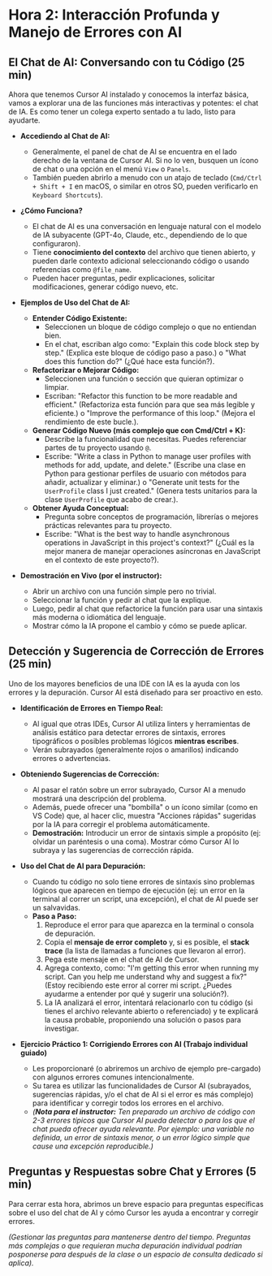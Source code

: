 # Hora 2: Interacción Profunda y Manejo de Errores con AI

## El Chat de AI: Conversando con tu Código (25 min)

Ahora que tenemos Cursor AI instalado y conocemos la interfaz básica, vamos a explorar una de las funciones más interactivas y potentes: el chat de IA. Es como tener un colega experto sentado a tu lado, listo para ayudarte.

* **Accediendo al Chat de AI:**
    * Generalmente, el panel de chat de AI se encuentra en el lado derecho de la ventana de Cursor AI. Si no lo ven, busquen un ícono de chat o una opción en el menú `View` o `Panels`.
    * También pueden abrirlo a menudo con un atajo de teclado (`Cmd/Ctrl + Shift + I` en macOS, o similar en otros SO, pueden verificarlo en `Keyboard Shortcuts`).

* **¿Cómo Funciona?**
    * El chat de AI es una conversación en lenguaje natural con el modelo de IA subyacente (GPT-4o, Claude, etc., dependiendo de lo que configuraron).
    * Tiene **conocimiento del contexto** del archivo que tienen abierto, y pueden darle contexto adicional seleccionando código o usando referencias como `@file_name`.
    * Pueden hacer preguntas, pedir explicaciones, solicitar modificaciones, generar código nuevo, etc.

* **Ejemplos de Uso del Chat de AI:**
    * **Entender Código Existente:**
        * Seleccionen un bloque de código complejo o que no entiendan bien.
        * En el chat, escriban algo como: "Explain this code block step by step." (Explica este bloque de código paso a paso.) o "What does this function do?" (¿Qué hace esta función?).
    * **Refactorizar o Mejorar Código:**
        * Seleccionen una función o sección que quieran optimizar o limpiar.
        * Escriban: "Refactor this function to be more readable and efficient." (Refactoriza esta función para que sea más legible y eficiente.) o "Improve the performance of this loop." (Mejora el rendimiento de este bucle.).
    * **Generar Código Nuevo (más complejo que con Cmd/Ctrl + K):**
        * Describe la funcionalidad que necesitas. Puedes referenciar partes de tu proyecto usando `@`.
        * Escribe: "Write a class in Python to manage user profiles with methods for add, update, and delete." (Escribe una clase en Python para gestionar perfiles de usuario con métodos para añadir, actualizar y eliminar.) o "Generate unit tests for the `UserProfile` class I just created." (Genera tests unitarios para la clase `UserProfile` que acabo de crear.).
    * **Obtener Ayuda Conceptual:**
        * Pregunta sobre conceptos de programación, librerías o mejores prácticas relevantes para tu proyecto.
        * Escribe: "What is the best way to handle asynchronous operations in JavaScript in this project's context?" (¿Cuál es la mejor manera de manejar operaciones asíncronas en JavaScript en el contexto de este proyecto?).

* **Demostración en Vivo (por el instructor):**
    * Abrir un archivo con una función simple pero no trivial.
    * Seleccionar la función y pedir al chat que la explique.
    * Luego, pedir al chat que refactorice la función para usar una sintaxis más moderna o idiomática del lenguaje.
    * Mostrar cómo la IA propone el cambio y cómo se puede aplicar.

## Detección y Sugerencia de Corrección de Errores (25 min)

Uno de los mayores beneficios de una IDE con IA es la ayuda con los errores y la depuración. Cursor AI está diseñado para ser proactivo en esto.

* **Identificación de Errores en Tiempo Real:**
    * Al igual que otras IDEs, Cursor AI utiliza linters y herramientas de análisis estático para detectar errores de sintaxis, errores tipográficos o posibles problemas lógicos **mientras escribes**.
    * Verán subrayados (generalmente rojos o amarillos) indicando errores o advertencias.

* **Obteniendo Sugerencias de Corrección:**
    * Al pasar el ratón sobre un error subrayado, Cursor AI a menudo mostrará una descripción del problema.
    * Además, puede ofrecer una "bombilla" o un ícono similar (como en VS Code) que, al hacer clic, muestra "Acciones rápidas" sugeridas por la IA para corregir el problema automáticamente.
    * **Demostración:** Introducir un error de sintaxis simple a propósito (ej: olvidar un paréntesis o una coma). Mostrar cómo Cursor AI lo subraya y las sugerencias de corrección rápida.

* **Uso del Chat de AI para Depuración:**
    * Cuando tu código no solo tiene errores de sintaxis sino problemas lógicos que aparecen en tiempo de ejecución (ej: un error en la terminal al correr un script, una excepción), el chat de AI puede ser un salvavidas.
    * **Paso a Paso:**
        1.  Reproduce el error para que aparezca en la terminal o consola de depuración.
        2.  Copia el **mensaje de error completo** y, si es posible, el **stack trace** (la lista de llamadas a funciones que llevaron al error).
        3.  Pega este mensaje en el chat de AI de Cursor.
        4.  Agrega contexto, como: "I'm getting this error when running my script. Can you help me understand why and suggest a fix?" (Estoy recibiendo este error al correr mi script. ¿Puedes ayudarme a entender por qué y sugerir una solución?).
        5.  La IA analizará el error, intentará relacionarlo con tu código (si tienes el archivo relevante abierto o referenciado) y te explicará la causa probable, proponiendo una solución o pasos para investigar.

* **Ejercicio Práctico 1: Corrigiendo Errores con AI (Trabajo individual guiado)**
    * Les proporcionaré (o abriremos un archivo de ejemplo pre-cargado) con algunos errores comunes intencionalmente.
    * Su tarea es utilizar las funcionalidades de Cursor AI (subrayados, sugerencias rápidas, y/o el chat de AI si el error es más complejo) para identificar y corregir todos los errores en el archivo.
    * *(**Nota para el instructor:** Ten preparado un archivo de código con 2-3 errores típicos que Cursor AI pueda detectar o para los que el chat pueda ofrecer ayuda relevante. Por ejemplo: una variable no definida, un error de sintaxis menor, o un error lógico simple que cause una excepción reproducible.)*

## Preguntas y Respuestas sobre Chat y Errores (5 min)

Para cerrar esta hora, abrimos un breve espacio para preguntas específicas sobre el uso del chat de AI y cómo Cursor les ayuda a encontrar y corregir errores.

*(Gestionar las preguntas para mantenerse dentro del tiempo. Preguntas más complejas o que requieran mucha depuración individual podrían posponerse para después de la clase o un espacio de consulta dedicado si aplica).*
